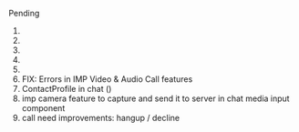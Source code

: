 Pending

1.
2.
3.
4.
5.
6. FIX: Errors in IMP Video & Audio Call features
7. ContactProfile in chat ()
8. imp camera feature to capture and send it to server in chat media input component
9. call need improvements: hangup / decline
